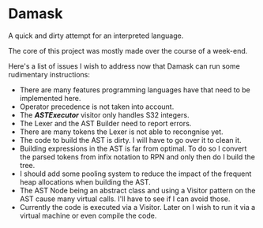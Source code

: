 # Damask
 A quick and dirty attempt for an interpreted language.

The core of this project was mostly made over the course of a week-end.

Here's a list of issues I wish to address now that Damask can run some rudimentary instructions:
* There are many features programming languages have that need to be implemented here.
* Operator precedence is not taken into account.
* The ***ASTExecutor*** visitor only handles S32 integers.
* The Lexer and the AST Builder need to report errors.
* There are many tokens the Lexer is not able to recongnise yet. 
* The code to build the AST is dirty. I will have to go over it to clean it.
* Building expressions in the AST is far from optimal. To do so I convert the parsed tokens from infix notation to RPN and only then do I build the tree.
* I should add some pooling system to reduce the impact of the frequent heap allocations when building the AST.
* The AST Node being an abstract class and using a Visitor pattern on the AST cause many virtual calls. I'll have to see if I can avoid those.
* Currently the code is executed via a Visitor. Later on I wish to run it via a virtual machine or even compile the code.
